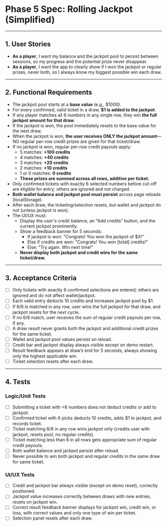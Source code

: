 
# Phase 5 Spec: Rolling Jackpot (Simplified)

---

## 1. User Stories

- **As a player**, I want my balance and the jackpot pool to persist between sessions, so my progress and the potential prize never disappear.
- **As a player**, I want the app to clearly show if I won the jackpot or regular prizes, never both, so I always know my biggest possible win each draw.

---

## 2. Functional Requirements

- The jackpot pool starts at a **base value** (e.g., $1000).
- For every confirmed, valid ticket in a draw, **$1 is added to the jackpot**.
- If any player matches all 6 numbers in any single row, they win **the full jackpot amount for that draw**.
- If the jackpot is won, the pool immediately resets to the base value for the next draw.
- When the jackpot is won, **the user receives ONLY the jackpot amount**—NO regular per-row credit prizes are given for that ticket/draw.
- If no jackpot is won, regular per-row credit payouts apply:
  - 5 matches: **+100 credits**
  - 4 matches: **+40 credits**
  - 3 matches: **+20 credits**
  - 2 matches: **+10 credits**
  - 1 or 0 matches: **0 credits**
  - **These prizes are summed across all rows, additive per ticket.**
- Only confirmed tickets with exactly 6 selected numbers before cut-off are eligible for entry; others are ignored and not charged.
- **Both wallet balance and jackpot pool must persist** across page reloads (localStorage).
- After each draw, the ticketing/selection resets, but wallet and jackpot do not (unless jackpot is won).
- The UI/UX must:
  - Display the user's credit balance, an "Add credits" button, and the current jackpot prominently.
  - Show a feedback banner for 5 seconds:
    - If jackpot is won: "Congrats! You won the jackpot of $X!"
    - Else if credits are won: "Congrats! You won [total] credits!"
    - Else: "Try again. Win next time!"
  - **Never display both jackpot and credit wins for the same ticket/draw.**

---

## 3. Acceptance Criteria

- [ ] Only tickets with exactly 6 confirmed selections are entered; others are ignored and do not affect wallet/jackpot.
- [ ] Each valid entry deducts 10 credits and increases jackpot pool by $1.
- [ ] If 6/6 is matched in any row, user wins the full jackpot for that draw, and jackpot resets for the next cycle.
- [ ] If no 6/6 match, user receives the sum of regular credit payouts per row, if any.
- [ ] A draw result never grants both the jackpot and additional credit prizes for the same ticket.
- [ ] Wallet and jackpot pool values persist on reload.
- [ ] Credit bar and jackpot display always visible except on demo restart.
- [ ] Result feedback appears at draw’s end for 5 seconds, always showing only the highest applicable win.
- [ ] Ticket selection resets after each draw.

---

## 4. Tests

### Logic/Unit Tests
- [ ] Submitting a ticket with <6 numbers does not deduct credits or add to jackpot.
- [ ] Confirmed ticket with 6 picks deducts 10 credits, adds $1 to jackpot, and records ticket.
- [ ] Ticket matching 6/6 in any row wins jackpot only (credits user with jackpot, resets pool, no regular credits).
- [ ] Ticket matching less than 6 in all rows gets appropriate sum of regular credit payouts.
- [ ] Both wallet balance and jackpot persist after reload.
- [ ] Never possible to win both jackpot and regular credits in the same draw for same ticket.

### UI/UX Tests
- [ ] Credit and jackpot bar always visible (except on demo reset), correctly positioned.
- [ ] Jackpot value increases correctly between draws with new entries, resets on jackpot win.
- [ ] Correct result feedback banner displays for jackpot win, credit win, or loss, with correct values and only one type of win per ticket.
- [ ] Selection panel resets after each draw.
